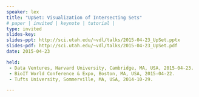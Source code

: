 ```yaml
---
speaker: lex
title: "UpSet: Visualization of Intersecting Sets"
# paper | invited | keynote | tutorial |
type: invited
slides-key: 
slides-ppt: http://sci.utah.edu/~vdl/talks/2015-04-23_UpSet.pptx
slides-pdf: http://sci.utah.edu/~vdl/talks/2015-04-23_UpSet.pdf
date: 2015-04-23

held:
 - Data Ventures, Harvard University, Cambridge, MA, USA, 2015-04-23.
 - BioIT World Conference & Expo, Boston, MA, USA, 2015-04-22.
 - Tufts University, Sommerville, MA, USA, 2014-10-29.

---
```






